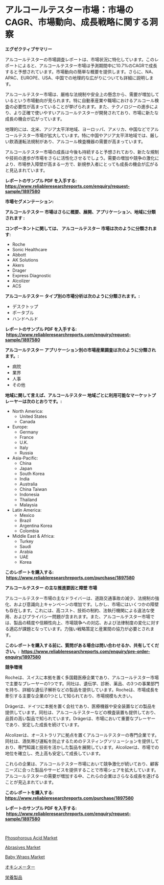 <p><h1>アルコールテスター市場：市場のCAGR、市場動向、成長戦略に関する洞察</h1></p><p><strong>エグゼクティブサマリー</strong></p>
<p><p>アルコールテスターの市場調査レポートは、市場状況に特化しています。このレポートによると、アルコールテスター市場は予測期間中に10.7%のCAGRで成長すると予想されています。市場動向の簡単な概要を提供します。さらに、NA、APAC、EUROPE、USA、中国での地理的な広がりについても詳細に説明します。</p><p>アルコールテスター市場は、厳格な法規制や安全上の懸念から、需要が増加しているという市場動向が見られます。特に自動車産業や職場におけるアルコール検査の必要性が高まっていることが挙げられます。また、テクノロジーの進歩により、より正確で使いやすいアルコールテスターが開発されており、市場に新たな成長の機会が広がっています。</p><p>地理的には、北米、アジア太平洋地域、ヨーロッパ、アメリカ、中国などでアルコールテスター市場が拡大しています。特に中国やアジア太平洋地域では、厳しい飲酒運転法規制があり、アルコール検査機器の需要が高まっています。</p><p>アルコールテスター市場の成長は今後も持続すると予想されており、新たな規制や技術の進歩が市場をさらに活性化させるでしょう。需要の増加や競争の激化により、市場参入障壁が高まる一方で、新規参入者にとっても成長の機会が広がると見込まれています。</p></p>
<p><strong>レポートのサンプル PDF を入手する: <a href="https://www.reliableresearchreports.com/enquiry/request-sample/1897580">https://www.reliableresearchreports.com/enquiry/request-sample/1897580</a></strong></p>
<p><strong>市場セグメンテーション:</strong></p>
<p><strong> アルコールテスター 市場はさらに概要、展開、アプリケーション、地域に分類されます :</strong></p>
<p><strong>コンポーネントに関しては、 アルコールテスター 市場は次のように分類されます: &nbsp;</strong></p>
<p><ul><li>Roche</li><li>Sonic Healthcare</li><li>Abbott</li><li>AK Solutions</li><li>Akers</li><li>Drager</li><li>Express Diagnostic</li><li>Alcolizer</li><li>ACS</li></ul></p>
<p><strong> アルコールテスター タイプ別の市場分析は次のように分類されます。:</strong></p>
<p><ul><li>デスクトップ</li><li>ポータブル</li><li>ハンドヘルド</li></ul></p>
<p><strong>レポートのサンプル PDF を入手する: &nbsp;<a href="https://www.reliableresearchreports.com/enquiry/request-sample/1897580">https://www.reliableresearchreports.com/enquiry/request-sample/1897580</a></strong></p>
<p><strong> アルコールテスター アプリケーション別の市場産業調査は次のように分類されます。:</strong></p>
<p><ul><li>病院</li><li>業界</li><li>人事</li><li>その他</li></ul></p>
<p><strong>地域に関して言えば、アルコールテスター 地域ごとに利用可能なマーケットプレーヤーは次のとおりです。:</strong></p>
<p><ul>
    <li>
        North America:
        <ul>
            <li>United States</li>
            <li>Canada</li>
        </ul>
    </li>
    <li>
        Europe:
        <ul>
            <li>Germany</li>
            <li>France</li>
            <li>U.K.</li>
            <li>Italy</li>
            <li>Russia</li>
        </ul>
    </li>
    <li>
        Asia-Pacific:
        <ul>
            <li>China</li>
            <li>Japan</li>
            <li>South Korea</li>
            <li>India</li>
            <li>Australia</li>
            <li>China Taiwan</li>
            <li>Indonesia</li>
            <li>Thailand</li>
            <li>Malaysia</li>
        </ul>
    </li>
    <li>
        Latin America:
        <ul>
            <li>Mexico</li>
            <li>Brazil</li>
            <li>Argentina Korea</li>
            <li>Colombia</li>
        </ul>
    </li>
    <li>
        Middle East & Africa:
        <ul>
            <li>Turkey</li>
            <li>Saudi</li>
            <li>Arabia</li>
            <li>UAE</li>
            <li>Korea</li>
        </ul>
    </li>
    </ul></p>
<p><strong>このレポートを購入する: &nbsp;<a href="https://www.reliableresearchreports.com/purchase/1897580">https://www.reliableresearchreports.com/purchase/1897580</a></strong></p>
<p><strong>アルコールテスター の主な推進要因と障壁 市場</strong></p>
<p><p>アルコールテスター市場の主なドライバーは、道路交通事故の減少、法規制の強化、および意識向上キャンペーンの増加です。しかし、市場にはいくつかの障壁も存在します。これには、高コスト、技術の制約、法執行機関による違法な使用、およびプライバシー問題が含まれます。また、アルコールテスター市場では、製品の精度や信頼性向上、市場競争への対応、および法律制度の変化に対する適応が課題となっています。力強い戦略策定と産業間の協力が必要とされます。</p></p>
<p><strong>このレポートを購入する前に、質問がある場合は問い合わせるか、共有してください。:&nbsp; <a href="https://www.reliableresearchreports.com/enquiry/pre-order-enquiry/1897580">https://www.reliableresearchreports.com/enquiry/pre-order-enquiry/1897580</a></strong></p>
<p><strong>競争環境</strong></p>
<p><p>Rocheは、スイスに本拠を置く多国籍医療企業であり、アルコールテスター市場で主要なプレーヤーの1つです。同社は、遺伝学、診断、薬品、の3つの事業部門を持ち、詳細な遺伝子解析などの製品を提供しています。Rocheは、市場成長を牽引する主要な企業の1つとして知られており、市場規模も大きい。</p><p>Drägerは、ドイツに本拠を置く会社であり、医療機器や安全装置などの製品を提供しています。同社は、アルコールテスターなどの検査装置も提供しており、品質の高い製品で知られています。Drägerは、市場において重要なプレーヤーであり、安定した成長を続けています。</p><p>Alcolizerは、オーストラリアに拠点を置くアルコールテスターの専門企業です。同社は、酒気帯び運転を防止するためのテスティングソリューションを提供しており、専門知識と技術を活かした製品を展開しています。Alcolizerは、市場での地位を確立し、売上高も安定して成長しています。</p><p>これらの企業は、アルコールテスター市場において競争激化が続いており、顧客ニーズに合った製品やサービスを提供することで市場シェアを拡大しています。アルコールテスターの需要が増加する中、これらの企業はさらなる成長を遂げることが見込まれています。</p></p>
<p><strong>このレポートを購入する: &nbsp; <a href="https://www.reliableresearchreports.com/purchase/1897580">https://www.reliableresearchreports.com/purchase/1897580</a></strong></p>
<p><strong>レポートのサンプル PDF を入手する: &nbsp;<a href="https://www.reliableresearchreports.com/enquiry/request-sample/1897580">https://www.reliableresearchreports.com/enquiry/request-sample/1897580</a></strong><strong></strong></p>
<p>&nbsp;</p>
<p><p><a href="https://github.com/Krish2023na/Market-Research-Report-List-3/blob/main/phosphorous-acid-market.md">Phosphorous Acid Market</a></p><p><a href="https://github.com/RickHolmes3/Market-Research-Report-List-3/blob/main/abrasives-market.md">Abrasives Market</a></p><p><a href="https://issuu.com/reportprime-2/docs/baby-wraps-market-size-2030.pptx">Baby Wraps Market</a></p><p><a href="https://github.com/cnnriuez22368/Market-Research-Report-List-1/blob/main/8567225193249.md">オキシメーター</a></p><p><a href="https://github.com/zekaoe592392/Market-Research-Report-List-1/blob/main/3602061193248.md">栄養製品</a></p></p>